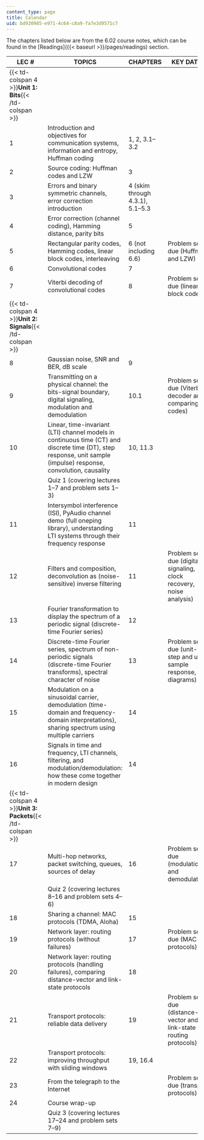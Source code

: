 ```yaml
---
content_type: page
title: Calendar
uid: bd930985-e971-4c64-c8a9-fa7e3d9571c7
---
```


The chapters listed below are from the 6.02 course notes, which can be found in the [Readings]({{< baseurl >}}/pages/readings) section.

| LEC # | TOPICS | CHAPTERS | KEY DATES |
| --- | --- | --- | --- |
| {{< td-colspan 4 >}}**Unit 1: Bits**{{< /td-colspan >}} ||||
| 1 | Introduction and objectives for communication systems, information and entropy, Huffman coding | 1, 2, 3.1–3.2 | &nbsp; |
| 2 | Source coding: Huffman codes and LZW | 3 | &nbsp; |
| 3 | Errors and binary symmetric channels, error correction introduction | 4 (skim through 4.3.1), 5.1–5.3 | &nbsp; |
| 4 | Error correction (channel coding), Hamming distance, parity bits | 5 | &nbsp; |
| 5 | Rectangular parity codes, Hamming codes, linear block codes, interleaving | 6 (not including 6.6) | Problem set 1 due (Huffman and LZW) |
| 6 | Convolutional codes | 7 | &nbsp; |
| 7 | Viterbi decoding of convolutional codes | 8 | Problem set 2 due (linear block codes) |
| {{< td-colspan 4 >}}**Unit 2: Signals**{{< /td-colspan >}} ||||
| 8 | Gaussian noise, SNR and BER, dB scale | 9 | &nbsp; |
| 9 | Transmitting on a physical channel: the bits-signal boundary, digital signaling, modulation and demodulation | 10.1 | Problem set 3 due (Viterbi decoder and comparing codes) |
| 10 | Linear, time-invariant (LTI) channel models in continuous time (CT) and discrete time (DT), step response, unit sample (impulse) response, convolution, causality | 10, 11.3 | &nbsp; |
| &nbsp; | Quiz 1 (covering lectures 1–7 and problem sets 1–3) | &nbsp; |
| 11 | Intersymbol interference (ISI), PyAudio channel demo (full oneping library), understanding LTI systems through their frequency response | 11 | &nbsp; |
| 12 | Filters and composition, deconvolution as (noise-sensitive) inverse filtering | 11 | Problem set 4 due (digital signaling, clock recovery, noise analysis) |
| 13 | Fourier transformation to display the spectrum of a periodic signal (discrete-time Fourier series) | 12 | &nbsp; |
| 14 | Discrete-time Fourier series, spectrum of non-periodic signals (discrete-time Fourier transforms), spectral character of noise | 13 | Problem set 5 due (unit-step and unit-sample response, eye diagrams) |
| 15 | Modulation on a sinusoidal carrier, demodulation (time-domain and frequency-domain interpretations), sharing spectrum using multiple carriers | 14 | &nbsp; |
| 16 | Signals in time and frequency, LTI channels, filtering, and modulation/demodulation: how these come together in modern design | 14 | &nbsp; |
| {{< td-colspan 4 >}}**Unit 3: Packets**{{< /td-colspan >}} ||||
| 17 | Multi-hop networks, packet switching, queues, sources of delay | 16 | Problem set 6 due (modulation and demodulation) |
| &nbsp; | Quiz 2 (covering lectures 8–16 and problem sets 4–6) | &nbsp; |
| 18 | Sharing a channel: MAC protocols (TDMA, Aloha) | 15 | &nbsp; |
| 19 | Network layer: routing protocols (without failures) | 17 | Problem set 7 due (MAC protocols) |
| 20 | Network layer: routing protocols (handling failures), comparing distance-vector and link-state protocols | 18 | &nbsp; |
| 21 | Transport protocols: reliable data delivery | 19 | Problem set 8 due (distance-vector and link-state routing protocols) |
| 22 | Transport protocols: improving throughput with sliding windows | 19, 16.4 | &nbsp; |
| 23 | From the telegraph to the Internet | &nbsp; | Problem set 9 due (transport protocols) |
| 24 | Course wrap-up | &nbsp; |
| &nbsp; | Quiz 3 (covering lectures 17–24 and problem sets 7–9) | &nbsp; |